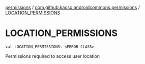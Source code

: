 [permissions](../index.md) / [com.github.kacso.androidcommons.permissions](index.md) / [LOCATION_PERMISSIONS](.)

# LOCATION_PERMISSIONS

`val LOCATION_PERMISSIONS: <ERROR CLASS>`

Permissions required to access user location

